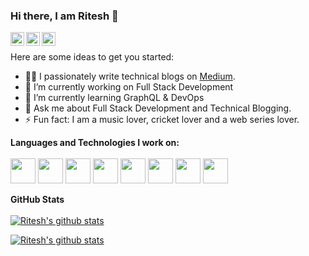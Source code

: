 ### Hi there, I am Ritesh 👋

<a href="https://twitter.com/sharma_ritesh33"><img align="left" alt="Twitter" width="22px" src="https://cdn.jsdelivr.net/npm/simple-icons@v3/icons/twitter.svg" /></a><a href="https://www.linkedin.com/in/sharmaritesh33/"><img align="left" alt="LinkedIn" width="22px" src="https://cdn.jsdelivr.net/npm/simple-icons@v3/icons/linkedin.svg" /> <a href="https://github.com/ritesh-sharma33"><img align="left" alt="Github" width="22px" src="https://cdn.jsdelivr.net/npm/simple-icons@v3/icons/github.svg" /></a>
<br />

Here are some ideas to get you started:

- 👨‍💻 I passionately write technical blogs on [Medium](https://medium.com/@sharmaritesh3312).
- 🔭 I’m currently working on Full Stack Development
- 🌱 I’m currently learning GraphQL & DevOps
- 💬 Ask me about Full Stack Development and Technical Blogging.
- ⚡ Fun fact: I am a music lover, cricket lover and a web series lover.

**Languages and Technologies I work on:**
<br />
<br />
<code><img height="40" src="https://user-images.githubusercontent.com/45563022/88324636-9b485a80-cd41-11ea-93d5-4479ce82cdee.png"></code>
<code><img height="40" src="https://user-images.githubusercontent.com/45563022/88325324-96d07180-cd42-11ea-8e5a-c047a3bb54a1.png"></code>
<code><img height="40" src="https://user-images.githubusercontent.com/45563022/88325157-57098a00-cd42-11ea-9703-847daf178a02.jpg"></code>
<code><img height="40" src="https://user-images.githubusercontent.com/45563022/88325230-70aad180-cd42-11ea-8afd-d38a674ddd22.png"></code>
<code><img height="40" src="https://user-images.githubusercontent.com/45563022/88325279-84563800-cd42-11ea-9c6c-fabe55e8f6f3.png"></code>
<code><img height="40" src="https://user-images.githubusercontent.com/45563022/88325432-bb2c4e00-cd42-11ea-97fa-a55a208ddf0e.png"></code>
<code><img height="40" src="https://user-images.githubusercontent.com/45563022/88325472-c97a6a00-cd42-11ea-89c8-6c078086fa77.png"></code>
<code><img height="40" src="https://user-images.githubusercontent.com/45563022/88325506-d6975900-cd42-11ea-887e-9e4e2db231be.png"></code>

**GitHub Stats**
<br />
<br />
<a href="https://github.com/ritesh-sharma33">
 <img align="center" src="https://github-readme-stats.vercel.app/api/top-langs/?username=ritesh-sharma33&hide=jupyter%20notebook&show_icons=true&theme=radical" alt="Ritesh's github stats"/></a>

<a href="https://github.com/ritesh-sharma33">
 <img align="center" src="https://github-readme-stats.vercel.app/api?username=ritesh-sharma33&theme=onedark" alt="Ritesh's github stats"/></a>

